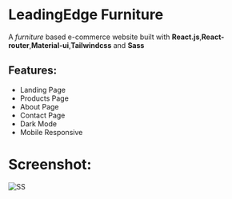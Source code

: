 # LeadingEdge Furniture

A _furniture_ based e-commerce website built with **React.js**,**React-router**,**Material-ui**,**Tailwindcss** and **Sass**

## Features:

- Landing Page
- Products Page
- About Page
- Contact Page
- Dark Mode
- Mobile Responsive

# Screenshot:

![SS](./src/assets/SS.gif)
